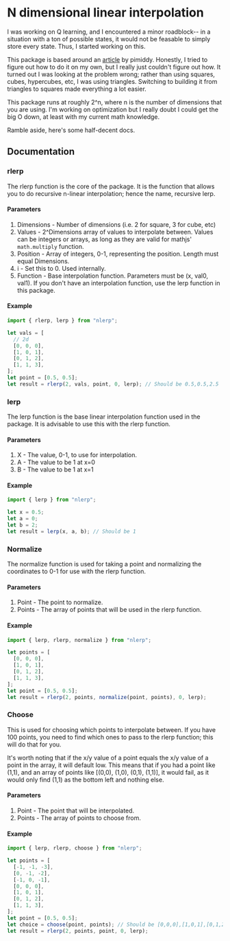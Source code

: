 # N dimensional linear interpolation

I was working on Q learning, and I encountered a minor roadblock-- in a situation with a ton of possible states, it would not be feasable to simply store every state. Thus, I started working on this.

This package is based around an [article](https://pimiddy.wordpress.com/2011/01/20/n-dimensional-interpolation/) by pimiddy. Honestly, I tried to figure out how to do it on my own, but I really just couldn't figure out how. It turned out I was looking at the problem wrong; rather than using squares, cubes, hypercubes, etc, I was using triangles. Switching to building it from triangles to squares made everything a lot easier.

This package runs at roughly 2^n, where n is the number of dimensions that you are using. I'm working on optimization but I really doubt I could get the big O down, at least with my current math knowledge.

Ramble aside, here's some half-decent docs.

## Documentation

### rlerp

The rlerp function is the core of the package. It is the function that allows you to do recursive n-linear interpolation; hence the name, recursive lerp.

#### Parameters

1. Dimensions - Number of dimensions (i.e. 2 for square, 3 for cube, etc)
2. Values - 2^Dimensions array of values to interpolate between. Values can be integers or arrays, as long as they are valid for mathjs' `math.multiply` function.
3. Position - Array of integers, 0-1, representing the position. Length must equal Dimensions.
4. i - Set this to 0. Used internally.
5. Function - Base interpolation function. Parameters must be (x, val0, val1). If you don't have an interpolation function, use the lerp function in this package.

#### Example

```js
import { rlerp, lerp } from "nlerp";

let vals = [
  // 2d
  [0, 0, 0],
  [1, 0, 1],
  [0, 1, 2],
  [1, 1, 3],
];
let point = [0.5, 0.5];
let result = rlerp(2, vals, point, 0, lerp); // Should be 0.5,0.5,2.5
```

### lerp

The lerp function is the base linear interpolation function used in the package. It is advisable to use this with the rlerp function.

#### Parameters

1. X - The value, 0-1, to use for interpolation.
2. A - The value to be 1 at x=0
3. B - The value to be 1 at x=1

#### Example

```js
import { lerp } from "nlerp";

let x = 0.5;
let a = 0;
let b = 2;
let result = lerp(x, a, b); // Should be 1
```

### Normalize

The normalize function is used for taking a point and normalizing the coordinates to 0-1 for use with the rlerp function.

#### Parameters

1. Point - The point to normalize.
2. Points - The array of points that will be used in the rlerp function.

#### Example

```js
import { lerp, rlerp, normalize } from "nlerp";

let points = [
  [0, 0, 0],
  [1, 0, 1],
  [0, 1, 2],
  [1, 1, 3],
];
let point = [0.5, 0.5];
let result = rlerp(2, points, normalize(point, points), 0, lerp);
```

### Choose

This is used for choosing which points to interpolate between. If you have 100 points, you need to find which ones to pass to the rlerp function; this will do that for you.

It's worth noting that if the x/y value of a point equals the x/y value of a point in the array, it will default low. This means that if you had a point like (1,1), and an array of points like [(0,0), (1,0), (0,1), (1,1)], it would fail, as it would only find (1,1) as the bottom left and nothing else.

#### Parameters

1. Point - The point that will be interpolated.
2. Points - The array of points to choose from.

#### Example

```js
import { lerp, rlerp, choose } from "nlerp";

let points = [
  [-1, -1, -3],
  [0, -1, -2],
  [-1, 0, -1],
  [0, 0, 0],
  [1, 0, 1],
  [0, 1, 2],
  [1, 1, 3],
];
let point = [0.5, 0.5];
let choice = choose(point, points); // Should be [0,0,0],[1,0,1],[0,1,2],[1,1,3]
let result = rlerp(2, points, point, 0, lerp);
```
